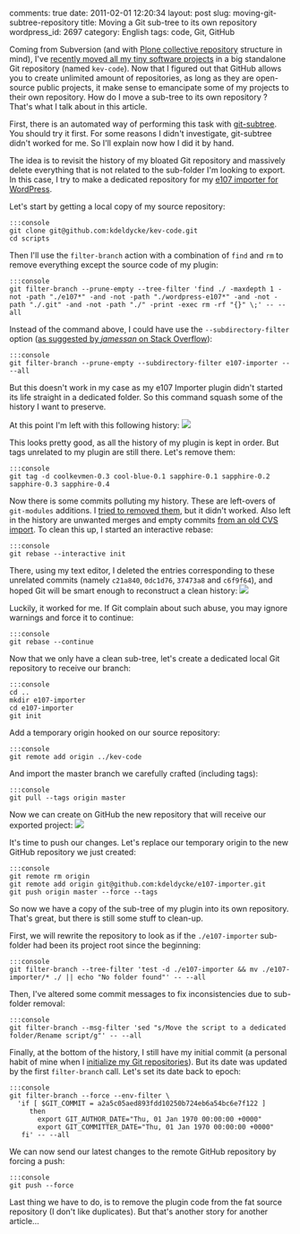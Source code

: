 comments: true
date: 2011-02-01 12:20:34
layout: post
slug: moving-git-subtree-repository
title: Moving a Git sub-tree to its own repository
wordpress_id: 2697
category: English
tags: code, Git, GitHub

Coming from Subversion (and with [Plone collective repository](http://dev.plone.org/collective/browser) structure in mind), I've [recently moved all my tiny software projects](http://kevin.deldycke.com/2010/06/git-commit-history-reconstruction/) in a big standalone Git repository (named `kev-code`). Now that I figured out that GitHub allows you to create unlimited amount of repositories, as long as they are open-source public projects, it make sense to emancipate some of my projects to their own repository. How do I move a sub-tree to its own repository ? That's what I talk about in this article.

First, there is an automated way of performing this task with [git-subtree](http://github.com/apenwarr/git-subtree). You should try it first. For some reasons I didn't investigate, git-subtree didn't worked for me. So I'll explain now how I did it by hand.

The idea is to revisit the history of my bloated Git repository and massively delete everything that is not related to the sub-folder I'm looking to export. In this case, I try to make a dedicated repository for my [e107 importer for WordPress](http://wordpress.org/extend/plugins/e107-importer/).

Let's start by getting a local copy of my source repository:


    :::console
    git clone git@github.com:kdeldycke/kev-code.git
    cd scripts




Then I'll use the `filter-branch` action with a combination of `find` and `rm` to remove everything except the source code of my plugin:


    :::console
    git filter-branch --prune-empty --tree-filter 'find ./ -maxdepth 1 -not -path "./e107*" -and -not -path "./wordpress-e107*" -and -not -path "./.git" -and -not -path "./" -print -exec rm -rf "{}" \;' -- --all




Instead of the command above, I could have use the `--subdirectory-filter` option ([as suggested by _jamessan_ on Stack Overflow](http://stackoverflow.com/questions/1662753/export-subtree-in-git-with-history/1662787#1662787)):


    :::console
    git filter-branch --prune-empty --subdirectory-filter e107-importer -- --all




But this doesn't work in my case as my e107 Importer plugin didn't started its life straight in a dedicated folder. So this command squash some of the history I want to preserve.

At this point I'm left with this following history:
[![](http://kevin.deldycke.com/wp-content/uploads/2011/01/git-subtree-cleanup-results-300x145.png)](http://kevin.deldycke.com/wp-content/uploads/2011/01/git-subtree-cleanup-results.png)

This looks pretty good, as all the history of my plugin is kept in order. But tags unrelated to my plugin are still there. Let's remove them:


    :::console
    git tag -d coolkevmen-0.3 cool-blue-0.1 sapphire-0.1 sapphire-0.2 sapphire-0.3 sapphire-0.4




Now there is some commits polluting my history. These are left-overs of `git-modules` additions. I [tried to removed them](http://stackoverflow.com/questions/1260748/how-do-i-remove-a-git-submodule/1260982#1260982), but it didn't worked. Also left in the history are unwanted merges and empty commits [from an old CVS import](http://kevin.deldycke.com/2010/02/how-to-fork-cvs-project-git/). To clean this up, I started an interactive rebase:


    :::console
    git rebase --interactive init




There, using my text editor, I deleted the entries corresponding to these unrelated commits (namely `c21a840`, `0dc1d76`, `37473a8` and `c6f9f64`), and hoped Git will be smart enough to reconstruct a clean history:
[![](http://kevin.deldycke.com/wp-content/uploads/2011/01/git-interactive-rebase-300x130.png)](http://kevin.deldycke.com/wp-content/uploads/2011/01/git-interactive-rebase.png)

Luckily, it worked for me. If Git complain about such abuse, you may ignore warnings and force it to continue:


    :::console
    git rebase --continue




Now that we only have a clean sub-tree, let's create a dedicated local Git repository to receive our branch:


    :::console
    cd ..
    mkdir e107-importer
    cd e107-importer
    git init




Add a temporary origin hooked on our source repository:


    :::console
    git remote add origin ../kev-code




And import the master branch we carefully crafted (including tags):


    :::console
    git pull --tags origin master




Now we can create on GitHub the new repository that will receive our exported project:
[![](http://kevin.deldycke.com/wp-content/uploads/2011/01/github-new-repository-form-300x212.png)](http://kevin.deldycke.com/wp-content/uploads/2011/01/github-new-repository-form.png)

It's time to push our changes. Let's replace our temporary origin to the new GitHub repository we just created:


    :::console
    git remote rm origin
    git remote add origin git@github.com:kdeldycke/e107-importer.git
    git push origin master --force --tags




So now we have a copy of the sub-tree of my plugin into its own repository. That's great, but there is still some stuff to clean-up.

First, we will rewrite the repository to look as if the `./e107-importer` sub-folder had been its project root since the beginning:


    :::console
    git filter-branch --tree-filter 'test -d ./e107-importer && mv ./e107-importer/* ./ || echo "No folder found"' -- --all




Then, I've altered some commit messages to fix inconsistencies due to sub-folder removal:


    :::console
    git filter-branch --msg-filter 'sed "s/Move the script to a dedicated folder/Rename script/g"' -- --all




Finally, at the bottom of the history, I still have my initial commit (a personal habit of mine when I [initialize my Git repositories](http://kevin.deldycke.com/2010/05/initialize-git-repositories/)). But its date was updated by the first `filter-branch` call. Let's set its date back to epoch:


    :::console
    git filter-branch --force --env-filter \
      'if [ $GIT_COMMIT = a2a5c05aed893fdd10250b724eb6a54bc6e7f122 ]
         then
           export GIT_AUTHOR_DATE="Thu, 01 Jan 1970 00:00:00 +0000"
           export GIT_COMMITTER_DATE="Thu, 01 Jan 1970 00:00:00 +0000"
       fi' -- --all




We can now send our latest changes to the remote GitHub repository by forcing a push:


    :::console
    git push --force




Last thing we have to do, is to remove the plugin code from the fat source repository (I don't like duplicates). But that's another story for another article...
